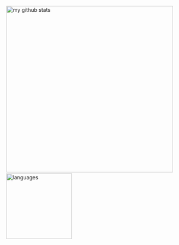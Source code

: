 <p align="left">
  <img src="https://github-readme-stats.vercel.app/api?username=peakle&show_icons=true&theme=synthwave&hide_border=true" alt="my github stats" width="450"/>&nbsp;
  <img src="https://github-readme-stats.vercel.app/api/top-langs/?username=peakle&layout=compact&theme=synthwave&hide_border=true" alt="languages" height="177">
</p>
